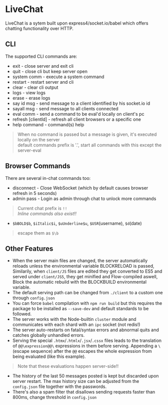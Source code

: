 ﻿
# LiveChat  
LiveChat is a sytem built upon express4/socket.io/babel which offers chatting functionality over HTTP.  
  
## CLI  
The supported CLI commands are:  
* exit - close server and exit cli  
* quit - close cli but keep server open  
* system comm - execute a system command  
* restart - restart server and cli  
* clear - clear cli output  
* logs - view logs  
* erase - erase logs  
* say id msg - send message to a client identified by his socket.io id  
* sayall msg - send message to all clients connected  
* eval comm - send a command to be eval'd locally on client's pc  
* refresh [clientId] - refresh all client browsers or a specific one  
* help command - command(s) help  
> When no command is passed but a message is given, it's executed locally on the server  
> default commands prefix is '.', start all commands with this except the server-eval  
  
## Browser Commands  
There are several in-chat commands too:  
* disconnect - Close WebSocket (which by default causes browser refresh in 5 seconds)  
* admin pass - Login as admin through chat to unlock more commands  
> Current chat prefix is `!!`  
> *Inline commands also exist!!*  
* `$bBOLD$b`, `$iItalic$i`, `$uUnderline$u`, `$USR`(username), `$d`(date)  
> escape them as `$\b`  
  
## Other Features  
* When the server main files are changed, the server automatically reloads unless the environmental variable BLOCKRELOAD is passed,  
Similarily, when `client/JS` files are edited they get converted to ES5 and served under `client/JS5`, they get minified and Flow-compiled aswell,  
Block the automatic rebuild with the BLOCKBUILD environmental variable.  
* The default serving path can be changed from `./client` to a custom one through `config.json`  
* You can force `babel` compilation with `npm run build` but this requires the package to be installed as `--save-dev` and default standards to be followed.  
* The server works with the Node-builtin `cluster` module and communicates with each shard with an `ipc` socket (not redis!)  
* The server auto-restarts on fatal/syntax errors and abnormal quits and catches globally unhandled errors.  
* Serving the special `.htmx`/`.htmlx`/`.jsx`/`.cssx` files leads to the translation of `@@\expression@@\` expressions in them before serving. Appending a `\` (escape sequence) after the `@@` escapes the whole expression from being evaluated (like this example).  
> Note that these evaluations happen server-side!!  
* The history of the last 50 messages posted is kept but discarded upon server restart. The max history size can be adjusted from the `config.json` file together with the passwords.  
* There's also a spam filter that disallows sending requests faster than 800ms, change threshold in `config.json`  
